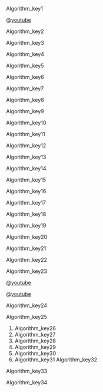 Algorithm_key1


@[youtube](0IAPZzGSbME&list=PLDN4rrl48XKpZkf03iYFl-O29szjTrs_O)

Algorithm_key2


Algorithm_key3


Algorithm_key4


Algorithm_key5


Algorithm_key6


Algorithm_key7


Algorithm_key8


Algorithm_key9


Algorithm_key10


Algorithm_key11


Algorithm_key12


Algorithm_key13


Algorithm_key14


Algorithm_key15


Algorithm_key16


Algorithm_key17


Algorithm_key18


Algorithm_key19


Algorithm_key20


Algorithm_key21


Algorithm_key22


Algorithm_key23


@[youtube](FbYzBWdhMb0)

@[youtube](vOEN65nm4YU)

Algorithm_key24



Algorithm_key25


1. Algorithm_key26
2. Algorithm_key27
3. Algorithm_key28
4. Algorithm_key29
5. Algorithm_key30
6. Algorithm_key31
Algorithm_key32


Algorithm_key33


Algorithm_key34
